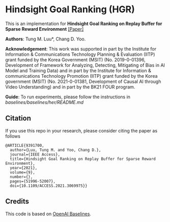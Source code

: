 # Hindsight Goal Ranking (HGR)

This is an implementation for **Hindsight Goal Ranking on Replay Buffer for Sparse Reward Environment** [[Paper]](https://ieeexplore.ieee.org/stamp/stamp.jsp?tp=&arnumber=9391700)

**Authors**: Tung M. Luu*, Chang D. Yoo.

**Acknowledgement**: This work was supported in part by the Institute for Information & Communications Technology Planning & Evaluation (IITP) grant
funded by the Korea Government (MSIT) (No. 2019-0-01396, Development of Framework for Analyzing, Detecting, Mitigating of
Bias in AI Model and Training Data) and in part by the Institute for Information & communications Technology Promotion (IITP) grant funded by the Korea government (MSIT) (No. 2021-0-01381, Development of Causal AI through Video Understanding) and in part by the BK21 FOUR program.

**Guide**: To run experiments, please follow the instructions in _baselines/baselines/her/README.md_

## Citation
If you use this repo in your research, please consider citing the paper as follows
```
@ARTICLE{9391700,
  author={Luu, Tung M. and Yoo, Chang D.},
  journal={IEEE Access}, 
  title={Hindsight Goal Ranking on Replay Buffer for Sparse Reward Environment}, 
  year={2021},
  volume={9},
  number={},
  pages={51996-52007},
  doi={10.1109/ACCESS.2021.3069975}}
```

##  Credits

This code is based on [OpenAI Baselines](https://github.com/openai/baselines).
